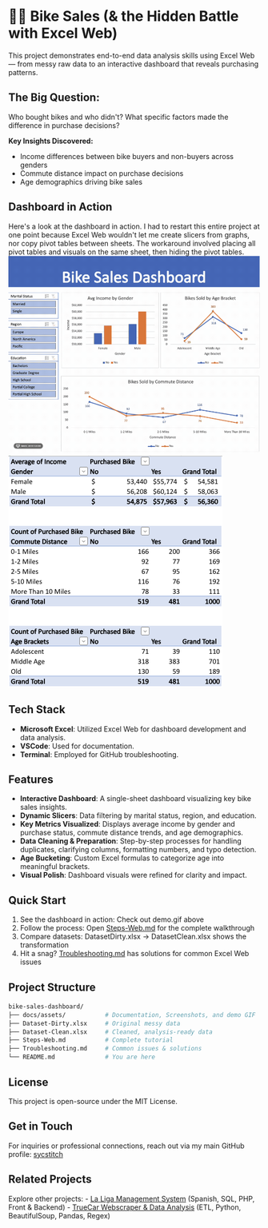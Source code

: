 # 🚴‍♀️ Bike Sales (& the Hidden Battle with Excel Web)
This project demonstrates end-to-end data analysis skills using Excel Web — from messy raw data to an interactive dashboard that reveals purchasing patterns.

## The Big Question:
Who bought bikes and who didn't? What specific factors made the difference in purchase decisions?

**Key Insights Discovered:**
- Income differences between bike buyers and non-buyers across genders
- Commute distance impact on purchase decisions
- Age demographics driving bike sales

## Dashboard in Action
Here's a look at the dashboard in action. I had to restart this entire project at one point because Excel Web wouldn't let me create slicers from graphs, nor copy pivot tables between sheets. The workaround involved placing all pivot tables and visuals on the same sheet, then hiding the pivot tables.
![Dashboard & Slicers Demo](/docs/assets/demo.gif)
![Pivot Tables](/docs/assets/pivot_tables.png)

## Tech Stack
- **Microsoft Excel**: Utilized Excel Web for dashboard development and data analysis.
- **VSCode**: Used for documentation.
- **Terminal**: Employed for GitHub troubleshooting.

## Features
- **Interactive Dashboard**: A single-sheet dashboard visualizing key bike sales insights.
- **Dynamic Slicers**: Data filtering by marital status, region, and education.
- **Key Metrics Visualized**: Displays average income by gender and purchase status, commute distance trends, and age demographics.
- **Data Cleaning & Preparation**: Step-by-step processes for handling duplicates, clarifying columns, formatting numbers, and typo detection.
- **Age Bucketing**: Custom Excel formulas to categorize age into meaningful brackets.
- **Visual Polish**: Dashboard visuals were refined for clarity and impact.

## Quick Start
1. See the dashboard in action: Check out demo.gif above
2. Follow the process: Open [Steps-Web.md](docs/Steps-Web.md) for the complete walkthrough
3. Compare datasets: DatasetDirty.xlsx → DatasetClean.xlsx shows the transformation
4. Hit a snag? [Troubleshooting.md](docs/Troubleshooting.md) has solutions for common Excel Web issues

## Project Structure
```bash
bike-sales-dashboard/
├── docs/assets/           # Documentation, Screenshots, and demo GIF
├── Dataset-Dirty.xlsx     # Original messy data
├── Dataset-Clean.xlsx     # Cleaned, analysis-ready data
├── Steps-Web.md           # Complete tutorial
├── Troubleshooting.md     # Common issues & solutions
└── README.md              # You are here
```

## License
This project is open-source under the MIT License.

## Get in Touch
For inquiries or professional connections, reach out via my main GitHub profile: [sycstitch](https://github.com/sycstitch)

## Related Projects
Explore other projects:
	- [La Liga Management System](https://github.com/sycstitch/la-liga-management-system) (Spanish, SQL, PHP, Front & Backend)
	- [TrueCar Webscraper & Data Analysis](https://github.com/sycstitch/truecar-webscraper) (ETL, Python, BeautifulSoup, Pandas, Regex)

